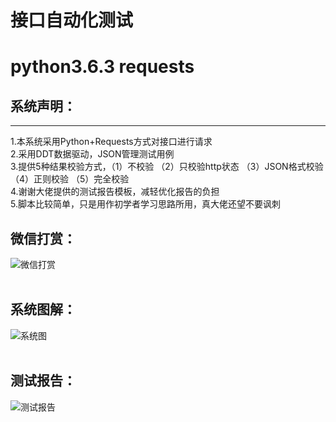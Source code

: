 # 接口自动化测试
# python3.6.3 requests

## 系统声明：
---
1.本系统采用Python+Requests方式对接口进行请求<br>
2.采用DDT数据驱动，JSON管理测试用例<br>
3.提供5种结果校验方式，（1）不校验 （2）只校验http状态 （3）JSON格式校验 （4）正则校验 （5）完全校验<br>
4.谢谢大佬提供的测试报告模板，减轻优化报告的负担<br>
5.脚本比较简单，只是用作初学者学习思路所用，真大佬还望不要讽刺<br>

## 微信打赏：<br>
![微信打赏](https://github.com/githublitao/api_automation_test/blob/master/img/%E6%94%B6%E6%AC%BE%E7%A0%81.png)<br>
<br>
## 系统图解：<br>
![系统图](https://github.com/githublitao/test_interface/blob/master/img/%E4%BB%A3%E7%A0%81%E8%AF%B4%E6%98%8E.png)<br>
<br>
## 测试报告：<br>
![测试报告](https://github.com/githublitao/test_interface/blob/master/img/%E6%B5%8B%E8%AF%95%E6%8A%A5%E5%91%8A.png)<br>
<br>
